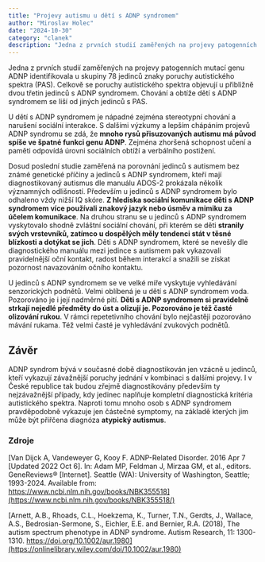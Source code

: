 ```yaml
---
title: "Projevy autismu u dětí s ADNP syndromem"
author: "Miroslav Holec"
date: "2024-10-30"
category: "clanek"
description: "Jedna z prvních studií zaměřených na projevy patogenních mutací genu ADNP identifikovala u skupiny 78 jedinců znaky poruchy autistického spektra (PAS). Celkově se poruchy autistického spektra objevují u přibližně dvou třetin jedinců s ADNP syndromem. Chování a obtíže dětí s ADNP syndromem se liší od jiných jedinců s PAS."
---
```


Jedna z prvních studií zaměřených na projevy patogenních mutací genu  ADNP identifikovala u skupiny 78 jedinců znaky poruchy autistického  spektra (PAS). Celkově se poruchy autistického spektra objevují u  přibližně dvou třetin jedinců s ADNP syndromem. Chování a obtíže dětí s  ADNP syndromem se liší od jiných jedinců s PAS.

U dětí s ADNP syndromem je nápadné zejména stereotypní  chování a narušení sociální interakce. S dalšími výzkumy a lepším  chápáním projevů ADNP syndromu se zdá, že **mnoho rysů přisuzovaných autismu má původ spíše ve špatné funkci genu ADNP**. Zejména zhoršená schopnost učení a paměti odpovídá úrovni sociálních obtíží a verbálního postižení.

Dosud poslední studie zaměřená na porovnání jedinců s  autismem bez známé genetické příčiny a jedinců s ADNP syndromem, kteří  mají diagnostikovaný autismus dle manuálu ADOS-2 prokázala několik  významných odlišností. Především u jedinců s ADNP syndromem bylo  odhaleno vždy nižší IQ skóre. **Z hlediska sociální komunikace děti s ADNP syndromem více používali znakový jazyk nebo úsměv a mimiku za účelem komunikace**. Na druhou stranu se u jedinců s ADNP syndromem vyskytovalo shodně zvláštní sociální chování, při kterém se děti **stranily svých vrstevníků, zatímco u dospělých měly tendenci stát v těsné blízkosti a dotýkat se jich**. Děti s ADNP syndromem, které se nevešly dle diagnostického manuálu mezi jedince s autismem pak vykazovali pravidelnější oční kontakt, radost  během interakcí a snažili se získat pozornost navazováním očního  kontaktu.

U jedinců s ADNP syndromem se ve velké míře vyskytuje  vyhledávání senzorických podnětů. Velmi oblíbená je u dětí s ADNP  syndromem voda. Pozorováno je i její nadměrné pití. **Děti s ADNP syndromem si pravidelně strkají nejedlé předměty do úst a olizují je. Pozorováno je též časté olizování rukou**. V rámci repetetivního chování bylo nejčastěji pozorováno mávání rukama. Též velmi časté je vyhledávání zvukových podnětů. 

## Závěr

ADNP syndrom bývá v současné době diagnostikován jen vzácně u jedinců, kteří vykazují závažnější poruchy jednání v kombinaci s  dalšími projevy. I v České republice tak budou zřejmě diagnostikovány  především ty nejzávažnější případy, kdy jedinec naplňuje kompletní  diagnostická kritéria autistického spektra. Naproti tomu mnoho osob s  ADNP syndromem pravděpodobně vykazuje jen částečné symptomy, na základě  kterých jim může být přiřčena diagnóza **atypický autismus**.  

### Zdroje

[Van  Dijck A, Vandeweyer G, Kooy F. ADNP-Related Disorder. 2016 Apr 7  [Updated 2022 Oct 6\]. In: Adam MP, Feldman J, Mirzaa GM, et al.,  editors. GeneReviews® [Internet]. Seattle (WA): University of  Washington, Seattle; 1993-2024. Available from:  https://www.ncbi.nlm.nih.gov/books/NBK355518](https://www.ncbi.nlm.nih.gov/books/NBK355518/)

[Arnett,  A.B., Rhoads, C.L., Hoekzema, K., Turner, T.N., Gerdts, J., Wallace,  A.S., Bedrosian-Sermone, S., Eichler, E.E. and Bernier, R.A. (2018), The  autism spectrum phenotype in ADNP syndrome. Autism Research, 11:  1300-1310. https://doi.org/10.1002/aur.1980](https://onlinelibrary.wiley.com/doi/10.1002/aur.1980)